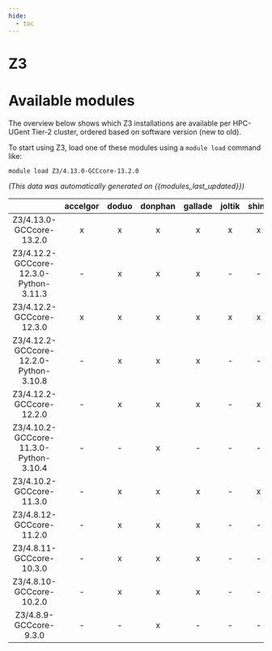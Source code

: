 ```yaml
---
hide:
  - toc
---
```


Z3
==

# Available modules


The overview below shows which Z3 installations are available per HPC-UGent Tier-2 cluster, ordered based on software version (new to old).

To start using Z3, load one of these modules using a `module load` command like:

```shell
module load Z3/4.13.0-GCCcore-13.2.0
```

*(This data was automatically generated on {{modules_last_updated}})*  

| |accelgor|doduo|donphan|gallade|joltik|shinx|
| :---: | :---: | :---: | :---: | :---: | :---: | :---: |
|Z3/4.13.0-GCCcore-13.2.0|x|x|x|x|x|x|
|Z3/4.12.2-GCCcore-12.3.0-Python-3.11.3|-|x|x|x|-|-|
|Z3/4.12.2-GCCcore-12.3.0|x|x|x|x|x|x|
|Z3/4.12.2-GCCcore-12.2.0-Python-3.10.8|-|x|x|x|-|-|
|Z3/4.12.2-GCCcore-12.2.0|-|x|x|x|-|x|
|Z3/4.10.2-GCCcore-11.3.0-Python-3.10.4|-|-|x|-|-|-|
|Z3/4.10.2-GCCcore-11.3.0|-|x|x|x|-|x|
|Z3/4.8.12-GCCcore-11.2.0|-|x|x|x|-|-|
|Z3/4.8.11-GCCcore-10.3.0|-|x|x|x|-|-|
|Z3/4.8.10-GCCcore-10.2.0|-|x|x|x|-|-|
|Z3/4.8.9-GCCcore-9.3.0|-|-|x|-|-|-|

